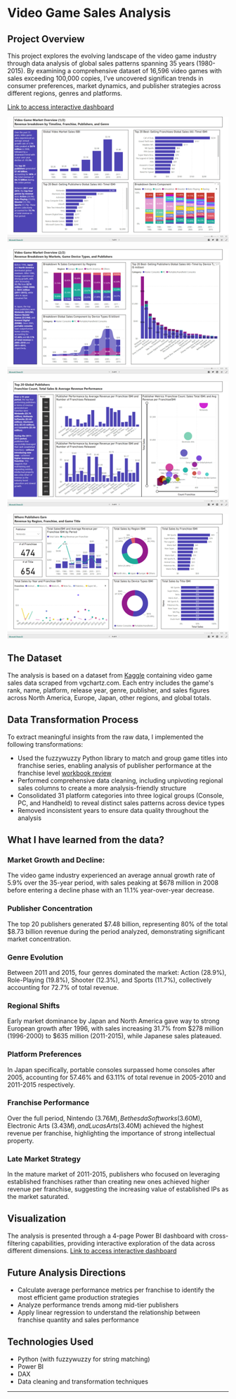 # Video Game Sales Analysis

## Project Overview
This project explores the evolving landscape of the video game industry through data analysis of global sales patterns spanning 35 years (1980-2015). By examining a comprehensive dataset of 16,596 video games with sales exceeding 100,000 copies, I've uncovered significan trends in consumer preferences, market dynamics, and publisher strategies across different regions, genres and platforms.

[Link to access interactive dashboard](https://app.powerbi.com/view?r=eyJrIjoiY2FjOGVlYzktM2IxZC00ODdjLWIzZDEtYjIzZGZkZWI2OGNhIiwidCI6ImYwYWJhNWFlLTA1MzktNGZjMy05NDYxLTYwNzRmYjJmMzE2NCIsImMiOjEwfQ%3D%3D)

![!\[alt text\](image.png)](Images/image.png)

![!\[alt text\](image.png)](Images/image-1.png)

![!\[alt text\](image.png)](Images/image-2.png)

![!\[alt text\](image.png)](Images/image-3.png)

## The Dataset
The analysis is based on a dataset from [Kaggle](https://www.kaggle.com/datasets/gregorut/videogamesales) containing video game sales data scraped from vgchartz.com. Each entry includes the game's rank, name, platform, release year, genre, publisher, and sales figures across North America, Europe, Japan, other regions, and global totals.

## Data Transformation Process
To extract meaningful insights from the raw data, I implemented the following transformations:

- Used the fuzzywuzzy Python library to match and group game titles into franchise series, enabling analysis of publisher performance at the franchise level [workbook review](Working_paper/string_extract.py)
- Performed comprehensive data cleaning, including unpivoting regional sales columns to create a more analysis-friendly structure
- Consolidated 31 platform categories into three logical groups (Console, PC, and Handheld) to reveal distinct sales patterns across device types
- Removed inconsistent years to ensure data quality throughout the analysis

## What I have learned from the data?

### Market Growth and Decline:
The video game industry experienced an average annual growth rate of 5.9% over the 35-year period, with sales peaking at $678 million in 2008 before entering a decline phase with an 11.1% year-over-year decrease.

### Publisher Concentration
The top 20 publishers generated $7.48 billion, representing 80% of the total $8.73 billion revenue during the period analyzed, demonstrating significant market concentration.

### Genre Evolution
Between 2011 and 2015, four genres dominated the market: Action (28.9%), Role-Playing (19.8%), Shooter (12.3%), and Sports (11.7%), collectively accounting for 72.7% of total revenue.

### Regional Shifts
Early market dominance by Japan and North America gave way to strong European growth after 1996, with sales increasing 31.7% from $278 million (1996-2000) to $635 million (2011-2015), while Japanese sales plateaued.

### Platform Preferences
In Japan specifically, portable consoles surpassed home consoles after 2005, accounting for 57.46% and 63.11% of total revenue in 2005-2010 and 2011-2015 respectively.

### Franchise Performance
Over the full period, Nintendo ($3.76M), Bethesda Softworks ($3.60M), Electronic Arts ($3.43M), and LucasArts ($3.40M) achieved the highest revenue per franchise, highlighting the importance of strong intellectual property.

### Late Market Strategy
In the mature market of 2011-2015, publishers who focused on leveraging established franchises rather than creating new ones achieved higher revenue per franchise, suggesting the increasing value of established IPs as the market saturated.

## Visualization
The analysis is presented through a 4-page Power BI dashboard with cross-filtering capabilities, providing interactive exploration of the data across different dimensions. [Link to access interactive dashboard](https://app.powerbi.com/view?r=eyJrIjoiY2FjOGVlYzktM2IxZC00ODdjLWIzZDEtYjIzZGZkZWI2OGNhIiwidCI6ImYwYWJhNWFlLTA1MzktNGZjMy05NDYxLTYwNzRmYjJmMzE2NCIsImMiOjEwfQ%3D%3D)


## Future Analysis Directions
- Calculate average performance metrics per franchise to identify the most efficient game production strategies
- Analyze performance trends among mid-tier publishers
- Apply linear regression to understand the relationship between franchise quantity and sales performance

## Technologies Used
- Python (with fuzzywuzzy for string matching)
- Power BI
- DAX
- Data cleaning and transformation techniques

---
